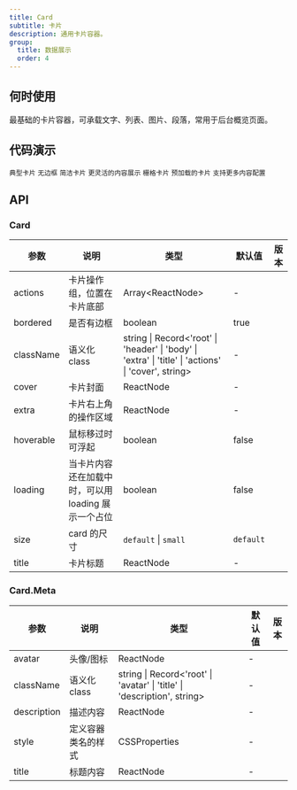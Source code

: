 ```yaml
---
title: Card
subtitle: 卡片
description: 通用卡片容器。
group:
  title: 数据展示
  order: 4
---
```


## 何时使用

最基础的卡片容器，可承载文字、列表、图片、段落，常用于后台概览页面。

## 代码演示

<!-- prettier-ignore -->
<code src="./demo/basic.tsx">典型卡片</code>
<code src="./demo/border-less.tsx" background="#f3f4f6">无边框</code>
<code src="./demo/simple.tsx">简洁卡片</code>
<code src="./demo/flexible-content.tsx">更灵活的内容展示</code>
<code src="./demo/in-column.tsx" background="#f3f4f6">栅格卡片</code>
<code src="./demo/loading.tsx">预加载的卡片</code>
<code src="./demo/meta.tsx">支持更多内容配置</code>

## API

### Card

| 参数 | 说明 | 类型 | 默认值 | 版本 |
| --- | --- | --- | --- | --- |
| actions | 卡片操作组，位置在卡片底部 | Array&lt;ReactNode> | - |  |
| bordered | 是否有边框 | boolean | true |  |
| className | 语义化 class | string \| Record<'root' \| 'header' \| 'body' \| 'extra' \| 'title' \| 'actions' \| 'cover', string> | - |  |
| cover | 卡片封面 | ReactNode | - |  |
| extra | 卡片右上角的操作区域 | ReactNode | - |  |
| hoverable | 鼠标移过时可浮起 | boolean | false |  |
| loading | 当卡片内容还在加载中时，可以用 loading 展示一个占位 | boolean | false |  |
| size | card 的尺寸 | `default` \| `small` | `default` |  |
| title | 卡片标题 | ReactNode | - |  |

### Card.Meta

| 参数 | 说明 | 类型 | 默认值 | 版本 |
| --- | --- | --- | --- | --- |
| avatar | 头像/图标 | ReactNode | - |  |
| className | 语义化 class | string \| Record<'root' \| 'avatar' \| 'title' \| 'description', string> | - |  |
| description | 描述内容 | ReactNode | - |  |
| style | 定义容器类名的样式 | CSSProperties | - |  |
| title | 标题内容 | ReactNode | - |  |
